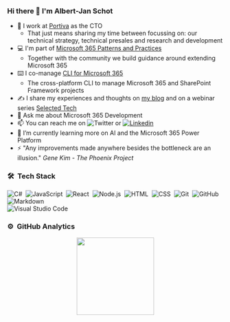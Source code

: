 

### Hi there 👋 I'm Albert-Jan Schot

- 💼 I work at [Portiva](https://www.portiva.nl) as the CTO
  -  That just means sharing my time between focussing on: our technical strategy, technical presales and research and development
- 💻 I'm part of [Microsoft 365 Patterns and Practices](https://pnp.github.io/) 
  -  Together with the community we build guidance around extending Microsoft 365
- ⌨️ I co-manage [CLI for Microsoft 365](https://pnp.github.io/cli-microsoft365/) 
  - The cross-platform CLI to manage Microsoft 365 and SharePoint Framework projects
- ✍️ I share my experiences and thoughts on [my blog](https://www.cloudappie.nl/) and on a webinar series [Selected Tech](https://www.selectedtech.show/)
- 💬 Ask me about Microsoft 365 Development
- 📫 You can reach me on ![Twitter](https://img.shields.io/badge/appieschot%20-1DA1F2?style=flat&logo=twitter&logoColor=007ACC) or [![Linkedin](https://img.shields.io/badge/linkedin-0077B5?style=flat&logo=linkedin)](https://www.linkedin.com/in/albertjanschot/)
- 🌱 I’m currently learning more on AI and the Microsoft 365 Power Platform 
- ⚡ "Any improvements made anywhere besides the bottleneck are an illusion." _Gene Kim - The Phoenix Project_


### 🛠 &nbsp;Tech Stack
![C#](https://img.shields.io/badge/-c%23%20-05122A?style=flat&logo=c-sharp)&nbsp;
![JavaScript](https://img.shields.io/badge/-JavaScript-05122A?style=flat&logo=javascript)&nbsp;
![React](https://img.shields.io/badge/-React-05122A?style=flat&logo=react)&nbsp;
![Node.js](https://img.shields.io/badge/-Node.js-05122A?style=flat&logo=node.js)&nbsp;
![HTML](https://img.shields.io/badge/-HTML-05122A?style=flat&logo=HTML5)&nbsp;
![CSS](https://img.shields.io/badge/-CSS-05122A?style=flat&logo=CSS3&logoColor=1572B6)&nbsp;
![Git](https://img.shields.io/badge/-Git-05122A?style=flat&logo=git)&nbsp;
![GitHub](https://img.shields.io/badge/-GitHub-05122A?style=flat&logo=github)&nbsp;
![Markdown](https://img.shields.io/badge/-Markdown-05122A?style=flat&logo=markdown)\
![Visual Studio Code](https://img.shields.io/badge/-Visual%20Studio%20Code-05122A?style=flat&logo=visual-studio-code&logoColor=007ACC)&nbsp;

### ⚙️ &nbsp;GitHub Analytics

<p align="center">
<a href="https://github.com/appieschot">
  <img height="180em" src="https://github-readme-stats-eight-theta.vercel.app/api?username=appieschot&show_icons=true&theme=algolia&include_all_commits=true&count_private=true"/>
</a>
</p>
